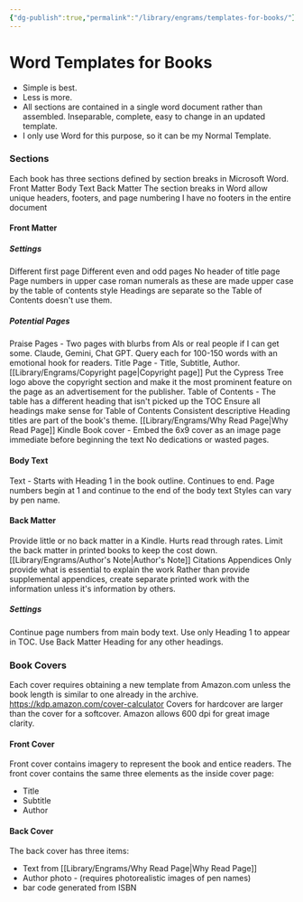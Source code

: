 ```yaml
---
{"dg-publish":true,"permalink":"/library/engrams/templates-for-books/"}
---
```


# Word Templates for Books
- Simple is best.
- Less is more.
- All sections are contained in a single word document rather than assembled. Inseparable, complete, easy to change in an updated template.
- I only use Word for this purpose, so it can be my Normal Template.
### Sections
Each book has three sections defined by section breaks in Microsoft Word.
	Front Matter
	Body Text
	Back Matter
The section breaks in Word allow unique headers, footers, and page numbering
I have no footers in the entire document
#### Front Matter
##### Settings
Different first page
Different even and odd pages
No header of title page
Page numbers in upper case roman numerals as these are made upper case by the table of contents style
Headings are separate so the Table of Contents doesn't use them.
##### Potential Pages
Praise Pages - Two pages with blurbs from AIs or real people if I can get some. Claude, Gemini, Chat GPT. Query each for 100-150 words with an emotional hook for readers.
Title Page - Title, Subtitle, Author. 
[[Library/Engrams/Copyright page\|Copyright page]]
	Put the Cypress Tree logo above the copyright section and make it the most prominent feature on the page as an advertisement for the publisher.
Table of Contents - The table has a different heading that isn't picked up the TOC
	Ensure all headings make sense for Table of Contents
	Consistent descriptive Heading titles are part of the book's theme.
[[Library/Engrams/Why Read Page\|Why Read Page]]
Kindle Book cover - Embed the 6x9 cover as an image page immediate before beginning the text
No dedications or wasted pages.
#### Body Text
Text - Starts with Heading 1 in the book outline. Continues to end.
Page numbers begin at 1 and continue to the end of the body text
Styles can vary by pen name.
#### Back Matter

Provide little or no back matter in a Kindle. Hurts read through rates.
Limit the back matter in printed books to keep the cost down.
[[Library/Engrams/Author's Note\|Author's Note]]
Citations
Appendices
	Only provide what is essential to explain the work
	Rather than provide supplemental appendices, create separate printed work with the information unless it's information by others.
##### Settings
Continue page numbers from main body text.
Use only Heading 1 to appear in TOC. Use Back Matter Heading for any other headings.
### Book Covers
Each cover requires obtaining a new template from Amazon.com unless the book length is similar to one already in the archive.
https://kdp.amazon.com/cover-calculator
Covers for hardcover are larger than the cover for a softcover.
Amazon allows 600 dpi for great image clarity.

#### Front Cover
Front cover contains imagery to represent the book and entice readers.
The front cover contains the same three elements as the inside cover page:
- Title
- Subtitle
- Author
#### Back Cover
The back cover has three items:
- Text from [[Library/Engrams/Why Read Page\|Why Read Page]]
- Author photo - (requires photorealistic images of pen names)
- bar code generated from ISBN
